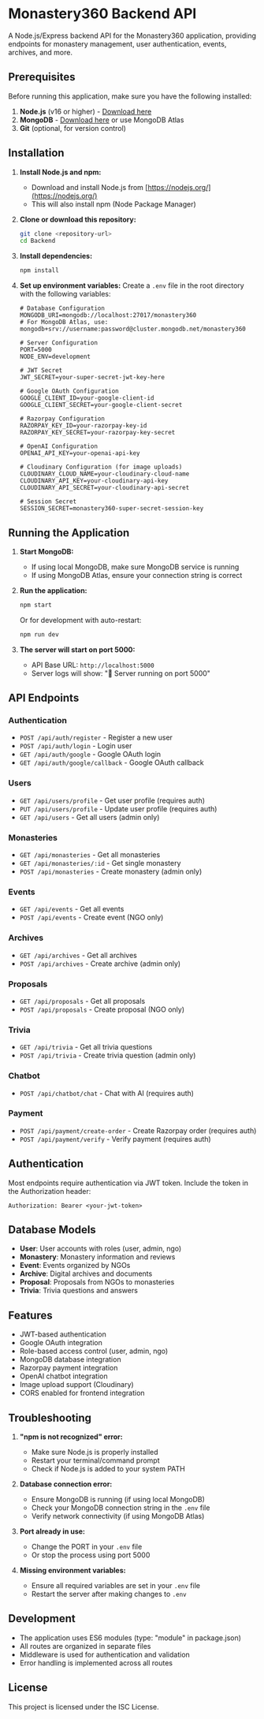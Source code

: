 # Monastery360 Backend API

A Node.js/Express backend API for the Monastery360 application, providing endpoints for monastery management, user authentication, events, archives, and more.

## Prerequisites

Before running this application, make sure you have the following installed:

1. **Node.js** (v16 or higher) - [Download here](https://nodejs.org/)
2. **MongoDB** - [Download here](https://www.mongodb.com/try/download/community) or use MongoDB Atlas
3. **Git** (optional, for version control)

## Installation

1. **Install Node.js and npm:**
   - Download and install Node.js from [https://nodejs.org/](https://nodejs.org/)
   - This will also install npm (Node Package Manager)

2. **Clone or download this repository:**
   ```bash
   git clone <repository-url>
   cd Backend
   ```

3. **Install dependencies:**
   ```bash
   npm install
   ```

4. **Set up environment variables:**
   Create a `.env` file in the root directory with the following variables:
   ```env
   # Database Configuration
   MONGODB_URI=mongodb://localhost:27017/monastery360
   # For MongoDB Atlas, use: mongodb+srv://username:password@cluster.mongodb.net/monastery360

   # Server Configuration
   PORT=5000
   NODE_ENV=development

   # JWT Secret
   JWT_SECRET=your-super-secret-jwt-key-here

   # Google OAuth Configuration
   GOOGLE_CLIENT_ID=your-google-client-id
   GOOGLE_CLIENT_SECRET=your-google-client-secret

   # Razorpay Configuration
   RAZORPAY_KEY_ID=your-razorpay-key-id
   RAZORPAY_KEY_SECRET=your-razorpay-key-secret

   # OpenAI Configuration
   OPENAI_API_KEY=your-openai-api-key

   # Cloudinary Configuration (for image uploads)
   CLOUDINARY_CLOUD_NAME=your-cloudinary-cloud-name
   CLOUDINARY_API_KEY=your-cloudinary-api-key
   CLOUDINARY_API_SECRET=your-cloudinary-api-secret

   # Session Secret
   SESSION_SECRET=monastery360-super-secret-session-key
   ```

## Running the Application

1. **Start MongoDB:**
   - If using local MongoDB, make sure MongoDB service is running
   - If using MongoDB Atlas, ensure your connection string is correct

2. **Run the application:**
   ```bash
   npm start
   ```
   
   Or for development with auto-restart:
   ```bash
   npm run dev
   ```

3. **The server will start on port 5000:**
   - API Base URL: `http://localhost:5000`
   - Server logs will show: "🚀 Server running on port 5000"

## API Endpoints

### Authentication
- `POST /api/auth/register` - Register a new user
- `POST /api/auth/login` - Login user
- `GET /api/auth/google` - Google OAuth login
- `GET /api/auth/google/callback` - Google OAuth callback

### Users
- `GET /api/users/profile` - Get user profile (requires auth)
- `PUT /api/users/profile` - Update user profile (requires auth)
- `GET /api/users` - Get all users (admin only)

### Monasteries
- `GET /api/monasteries` - Get all monasteries
- `GET /api/monasteries/:id` - Get single monastery
- `POST /api/monasteries` - Create monastery (admin only)

### Events
- `GET /api/events` - Get all events
- `POST /api/events` - Create event (NGO only)

### Archives
- `GET /api/archives` - Get all archives
- `POST /api/archives` - Create archive (admin only)

### Proposals
- `GET /api/proposals` - Get all proposals
- `POST /api/proposals` - Create proposal (NGO only)

### Trivia
- `GET /api/trivia` - Get all trivia questions
- `POST /api/trivia` - Create trivia question (admin only)

### Chatbot
- `POST /api/chatbot/chat` - Chat with AI (requires auth)

### Payment
- `POST /api/payment/create-order` - Create Razorpay order (requires auth)
- `POST /api/payment/verify` - Verify payment (requires auth)

## Authentication

Most endpoints require authentication via JWT token. Include the token in the Authorization header:

```
Authorization: Bearer <your-jwt-token>
```

## Database Models

- **User**: User accounts with roles (user, admin, ngo)
- **Monastery**: Monastery information and reviews
- **Event**: Events organized by NGOs
- **Archive**: Digital archives and documents
- **Proposal**: Proposals from NGOs to monasteries
- **Trivia**: Trivia questions and answers

## Features

- JWT-based authentication
- Google OAuth integration
- Role-based access control (user, admin, ngo)
- MongoDB database integration
- Razorpay payment integration
- OpenAI chatbot integration
- Image upload support (Cloudinary)
- CORS enabled for frontend integration

## Troubleshooting

1. **"npm is not recognized" error:**
   - Make sure Node.js is properly installed
   - Restart your terminal/command prompt
   - Check if Node.js is added to your system PATH

2. **Database connection error:**
   - Ensure MongoDB is running (if using local MongoDB)
   - Check your MongoDB connection string in the `.env` file
   - Verify network connectivity (if using MongoDB Atlas)

3. **Port already in use:**
   - Change the PORT in your `.env` file
   - Or stop the process using port 5000

4. **Missing environment variables:**
   - Ensure all required variables are set in your `.env` file
   - Restart the server after making changes to `.env`

## Development

- The application uses ES6 modules (type: "module" in package.json)
- All routes are organized in separate files
- Middleware is used for authentication and validation
- Error handling is implemented across all routes

## License

This project is licensed under the ISC License.




